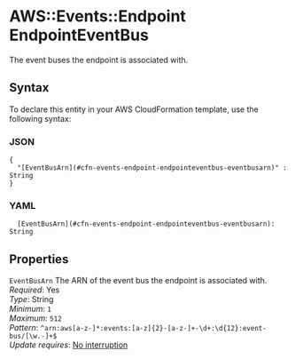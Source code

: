 # AWS::Events::Endpoint EndpointEventBus<a name="aws-properties-events-endpoint-endpointeventbus"></a>

The event buses the endpoint is associated with\.

## Syntax<a name="aws-properties-events-endpoint-endpointeventbus-syntax"></a>

To declare this entity in your AWS CloudFormation template, use the following syntax:

### JSON<a name="aws-properties-events-endpoint-endpointeventbus-syntax.json"></a>

```
{
  "[EventBusArn](#cfn-events-endpoint-endpointeventbus-eventbusarn)" : String
}
```

### YAML<a name="aws-properties-events-endpoint-endpointeventbus-syntax.yaml"></a>

```
  [EventBusArn](#cfn-events-endpoint-endpointeventbus-eventbusarn): String
```

## Properties<a name="aws-properties-events-endpoint-endpointeventbus-properties"></a>

`EventBusArn` <a name="cfn-events-endpoint-endpointeventbus-eventbusarn"></a>
The ARN of the event bus the endpoint is associated with\.  
_Required_: Yes  
_Type_: String  
_Minimum_: `1`  
_Maximum_: `512`  
_Pattern_: `^arn:aws[a-z-]*:events:[a-z]{2}-[a-z-]+-\d+:\d{12}:event-bus/[\w.-]+$`  
_Update requires_: [No interruption](https://docs.aws.amazon.com/AWSCloudFormation/latest/UserGuide/using-cfn-updating-stacks-update-behaviors.html#update-no-interrupt)
